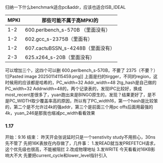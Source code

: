 归纳一下什么benchmark适合pc&addr，应该也适合ISB_IDEAL

| MPKI | 那些可能不属于高MPKI的               |
| ---- | --------------------------- |
| 1-2  | 600.perlbench_s-570B （里面没有） |
| 1-2  | 602.gcc_s-2375B（里面有）        |
| 1-2  | 607.cactuBSSN_s-4248B（里面没有） |
| 2-3  | 625.x264_s-20B（里面没有）        |
可以增加三个，这四个可以删
600.perlbench_s-570B，不要了
2375（不要？）
![[Pasted image 20250114115459.png]]
上面是扫的tirgger，不同的region，这时候用的应该都是哈希的，PC_width=32 Addr_width=48
2tg_hash是自己做的PC_width=32 Addrwidth=48的，两个记录表的，发现IPC比较好，换成most_recent差很多了，yuan跑出来是BINGO原生的，发现？结果更好了，是不是PC_WIDTH取少覆盖率高的原因，所以有了PC_width16，第一个hash是比较笨的，第二个是不允许过4k的强addr，第三个是前面三个用pc offs后面用最强的4k，yuan_246是那我也缩减pc_width看看效果

### 1.17
开始：9.16 结束：
昨天开会张说延时只是一个senstivity study不用担心，30ns先不管了
先把16K表放在内存做了，几件事：
1.发READ就当发PREFETCH请求，这个优先级也很高，不能被阻拦
2.改成物理地址
3.发WRITE
今天看看对16KB影响大不大
先要把current_cycle和lower_level指针引入